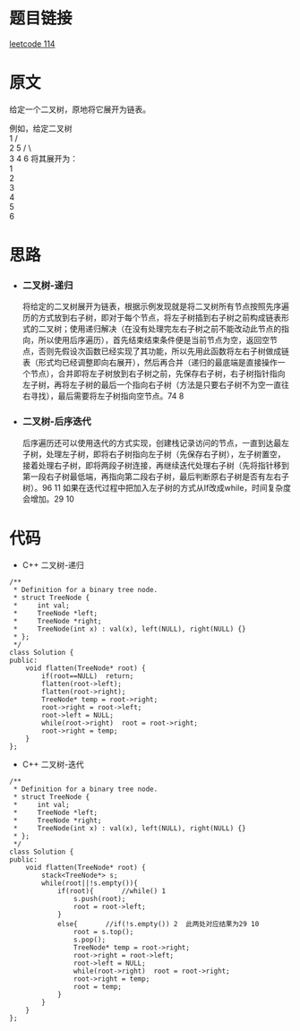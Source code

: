 # 题目链接
[leetcode 114](https://leetcode-cn.com/problems/flatten-binary-tree-to-linked-list/)

# 原文
给定一个二叉树，原地将它展开为链表。

例如，给定二叉树  
    1
   / \
  2   5
 / \   \
3   4   6
将其展开为：  
1
 \
  2
   \
    3
     \
      4
       \
        5
         \
          6

# 思路
- ### **二叉树-递归**
  将给定的二叉树展开为链表，根据示例发现就是将二叉树所有节点按照先序遍历的方式放到右子树，即对于每个节点，将左子树插到右子树之前构成链表形式的二叉树；使用递归解决（在没有处理完左右子树之前不能改动此节点的指向，所以使用后序遍历），首先结束结束条件便是当前节点为空，返回空节点，否则先假设次函数已经实现了其功能，所以先用此函数将左右子树做成链表（形式均已经调整即向右展开），然后再合并（递归的最底端是直接操作一个节点），合并即将左子树放到右子树之前，先保存右子树，右子树指针指向左子树，再将左子树的最后一个指向右子树（方法是只要右子树不为空一直往右寻找），最后需要将左子树指向空节点。74 8
- ### **二叉树-后序迭代**
  后序遍历还可以使用迭代的方式实现，创建栈记录访问的节点，一直到达最左子树，处理左子树，即将右子树指向左子树（先保存右子树），左子树置空，接着处理右子树，即将两段子树连接，再继续迭代处理右子树（先将指针移到第一段右子树最低端，再指向第二段右子树，最后判断原右子树是否有左右子树）。96 11 如果在迭代过程中把加入左子树的方式从If改成while，时间复杂度会增加。29 10

# 代码
- C++ 二叉树-递归
```
/**
 * Definition for a binary tree node.
 * struct TreeNode {
 *     int val;
 *     TreeNode *left;
 *     TreeNode *right;
 *     TreeNode(int x) : val(x), left(NULL), right(NULL) {}
 * };
 */
class Solution {
public:
    void flatten(TreeNode* root) {
        if(root==NULL)  return;
        flatten(root->left);
        flatten(root->right);
        TreeNode* temp = root->right;
        root->right = root->left;
        root->left = NULL;
        while(root->right)  root = root->right;
        root->right = temp;
    }
};
```
- C++ 二叉树-迭代
```
/**
 * Definition for a binary tree node.
 * struct TreeNode {
 *     int val;
 *     TreeNode *left;
 *     TreeNode *right;
 *     TreeNode(int x) : val(x), left(NULL), right(NULL) {}
 * };
 */
class Solution {
public:
    void flatten(TreeNode* root) {
        stack<TreeNode*> s;
        while(root||!s.empty()){
            if(root){		//while() 1
                s.push(root);
                root = root->left;
            }
            else{		//if(!s.empty()) 2  此两处对应结果为29 10
                root = s.top();
                s.pop();
                TreeNode* temp = root->right;
                root->right = root->left;
                root->left = NULL;
                while(root->right)  root = root->right;
                root->right = temp;
                root = temp;
            }
        }
    }
};
```